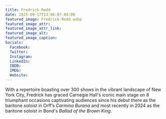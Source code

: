 ```yaml
---
title: Fredrick Redd
date: 2025-09-17T13:06:07-04:00
featured_image: Fredrick-Redd.webp
featured_image_attr: 
featured_image_attr_link: 
featured_image_alt: 
featured_image_caption: 
Socials:
  Facebook: 
  Twitter: 
  Instagram: 
  LinkedIn: 
  IBDB: 
  IMDb:
  Website: 
---
```

With a repertoire boasting over 300 shows in the vibrant landscape of New York City, Fredrick has graced Carnegie Hall's iconic main stage on 8 triumphant occasions captivating audiences since his debut there as the baritone soloist in Orff’s *Carmina Burana* and most recently in 2024 as the baritone soloist in Bond's *Ballad of the Brown King*.